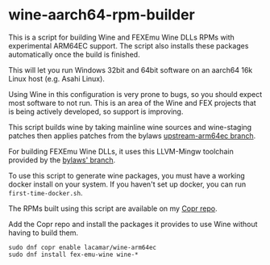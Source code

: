 # wine-aarch64-rpm-builder
This is a script for building Wine and FEXEmu Wine DLLs RPMs with experimental ARM64EC support. The script also installs these packages automatically once the build is finished.

This will let you run Windows 32bit and 64bit software on an aarch64 16k Linux host (e.g. Asahi Linux).

Using Wine in this configuration is very prone to bugs, so you should expect most software to not run. This is an area of the Wine and FEX projects that is being actively developed, so support is improving.

This script builds wine by taking mainline wine sources and wine-staging patches then applies patches from the bylaws [upstream-arm64ec branch](https://github.com/bylaws/wine/tree/upstream-arm64ec).

For building FEXEmu Wine DLLs, it uses this LLVM-Mingw toolchain provided by the [bylaws' branch](https://github.com/bylaws/llvm-mingw).

To use this script to generate wine packages, you must have a working docker install on your system. If you haven't set up docker, you can run ```first-time-docker.sh```.

The RPMs built using this script are available on my [Copr repo](https://copr.fedorainfracloud.org/coprs/lacamar/wine-arm64ec/).

Add the Copr repo and install the packages it provides to use Wine without having to build them.

```
sudo dnf copr enable lacamar/wine-arm64ec
sudo dnf install fex-emu-wine wine-*
```
